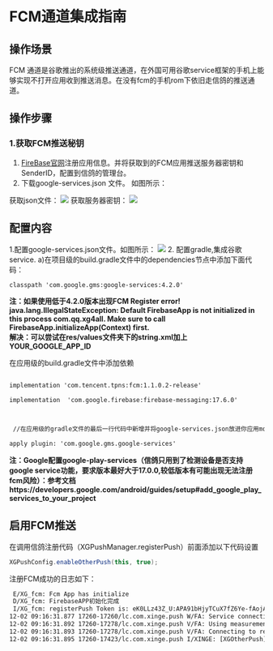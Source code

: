 # FCM通道集成指南

## 操作场景

FCM 通道是谷歌推出的系统级推送通道，在外国可用谷歌service框架的手机上能够实现不打开应用收到推送消息。在没有fcm的手机rom下依旧走信鸽的推送通道。
## 操作步骤

### 1.获取FCM推送秘钥
1. [FireBase官网](https://firebase.google.com/?hl=en-us)注册应用信息。并将获取到的FCM应用推送服务器密钥和 SenderID，配置到信鸽的管理台。
2. 下载google-services.json 文件。
如图所示：

获取json文件：
![](https://main.qcloudimg.com/raw/a3b3fbb86180fde824d7970f00418513.png)
获取服务器密钥：
![](https://main.qcloudimg.com/raw/35e4dc46af79a52f4f200b1ef085f19f.png)

## 配置内容

1.配置google-services.json文件。如图所示：
![](https://main.qcloudimg.com/raw/60e855aaf46d86e8e32a057dc5a948f3.png)
2. 配置gradle,集成谷歌service.
a)在项目级的build.gradle文件中的dependencies节点中添加下面代码：
```xml
classpath 'com.google.gms:google-services:4.2.0'
```
**注：如果使用低于4.2.0版本出现FCM Register error! java.lang.IllegalStateException: Default FirebaseApp is not initialized in this process com.qq.xg4all. Make sure to call FirebaseApp.initializeApp(Context) first.  
解决：可以尝试在res/values文件夹下的string.xml加上
<string name="google_app_id">YOUR_GOOGLE_APP_ID</string>**

在应用级的build.gradle文件中添加依赖
```xml

implementation 'com.tencent.tpns:fcm:1.1.0.2-release' 

implementation  'com.google.firebase:firebase-messaging:17.6.0'



 //在应用级的gradle文件的最后一行代码中新增并将google-services.json放进你应用model的根路径下

apply plugin: 'com.google.gms.google-services'

```
**注：Google配置google-play-services（信鸽只用到了检测设备是否支持google service功能，要求版本最好大于17.0.0,较低版本有可能出现无法注册fcm风险）：参考文档https://developers.google.com/android/guides/setup#add_google_play_services_to_your_project**


## 启用FCM推送


在调用信鸽注册代码（XGPushManager.registerPush）前面添加以下代码设置

```java
XGPushConfig.enableOtherPush(this, true);
```
注册FCM成功的日志如下：

```xml
 E/XG_fcm: Fcm App has initialize 
 D/XG_fcm: FirebaseAPP初始化完成
 I/XG_fcm: registerPush Token is: eK0LLz43Z_U:APA91bHjyTCuX7fZ6Ye-fAojAo_l2nphA3rRtLZN98grADOZtULysxYd51pCaL5oiqyVs0Mtbfu2mBdjoeGsSq5sjbh5mCETgl2dURRy9-yNR_ZZrn6pWcvwt7CoWTY0_Q9_mreiryuI
12-02 09:16:31.877 17260-17260/lc.com.xinge.push W/FA: Service connection failed: ConnectionResult{statusCode=SERVICE_VERSION_UPDATE_REQUIRED, resolution=null, message=null}
12-02 09:16:31.892 17260-17278/lc.com.xinge.push V/FA: Using measurement service
12-02 09:16:31.893 17260-17278/lc.com.xinge.push V/FA: Connecting to remote service
12-02 09:16:31.895 17260-17423/lc.com.xinge.push I/XINGE: [XGOtherPush] Reservert info: other push token is : eK0LLz43Z_U:APA91bHjyTCuX7fZ6Ye-fAojAo_l2nphA3rRtLZN98grADOZtULysxYd51pCaL5oiqyVs0Mtbfu2mBdjoeGsSq5sjbh5mCETgl2dURRy9-yNR_ZZrn6pWcvwt7CoWTY0_Q9_mreiryuI  other push type: fcm
```

